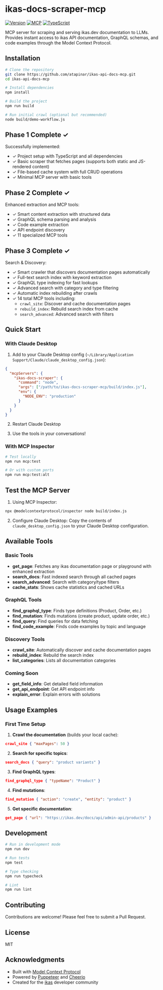 # ikas-docs-scraper-mcp

[![Version](https://img.shields.io/badge/version-1.0.0-blue.svg)](https://github.com/atapinar/ikas-api-docs-mcp/releases/tag/v1.0.0)
[![MCP](https://img.shields.io/badge/MCP-Compatible-green.svg)](https://modelcontextprotocol.io)
[![TypeScript](https://img.shields.io/badge/TypeScript-5.0-blue.svg)](https://www.typescriptlang.org/)

MCP server for scraping and serving ikas.dev documentation to LLMs. Provides instant access to ikas API documentation, GraphQL schemas, and code examples through the Model Context Protocol.

## Installation

```bash
# Clone the repository
git clone https://github.com/atapinar/ikas-api-docs-mcp.git
cd ikas-api-docs-mcp

# Install dependencies
npm install

# Build the project
npm run build

# Run initial crawl (optional but recommended)
node build/demo-workflow.js
```

## Phase 1 Complete ✓

Successfully implemented:
- ✓ Project setup with TypeScript and all dependencies
- ✓ Basic scraper that fetches pages (supports both static and JS-rendered content)
- ✓ File-based cache system with full CRUD operations
- ✓ Minimal MCP server with basic tools

## Phase 2 Complete ✓

Enhanced extraction and MCP tools:
- ✓ Smart content extraction with structured data
- ✓ GraphQL schema parsing and analysis
- ✓ Code example extraction
- ✓ API endpoint discovery
- ✓ 11 specialized MCP tools

## Phase 3 Complete ✓

Search & Discovery:
- ✓ Smart crawler that discovers documentation pages automatically
- ✓ Full-text search index with keyword extraction
- ✓ GraphQL type indexing for fast lookups
- ✓ Advanced search with category and type filtering
- ✓ Automatic index rebuilding after crawls
- ✓ 14 total MCP tools including:
  - `crawl_site`: Discover and cache documentation pages
  - `rebuild_index`: Rebuild search index from cache
  - `search_advanced`: Advanced search with filters

## Quick Start

### With Claude Desktop

1. Add to your Claude Desktop config (`~/Library/Application Support/Claude/claude_desktop_config.json`):

```json
{
  "mcpServers": {
    "ikas-docs-scraper": {
      "command": "node",
      "args": ["/path/to/ikas-docs-scraper-mcp/build/index.js"],
      "env": {
        "NODE_ENV": "production"
      }
    }
  }
}
```

2. Restart Claude Desktop

3. Use the tools in your conversations!

### With MCP Inspector

```bash
# Test locally
npm run mcp:test

# Or with custom ports
npm run mcp:test:alt
```

## Test the MCP Server

1. Using MCP Inspector:
```bash
npx @modelcontextprotocol/inspector node build/index.js
```

2. Configure Claude Desktop:
Copy the contents of `claude_desktop_config.json` to your Claude Desktop configuration.

## Available Tools

### Basic Tools
- **get_page**: Fetches any ikas documentation page or playground with enhanced extraction
- **search_docs**: Fast indexed search through all cached pages
- **search_advanced**: Search with category/type filters
- **cache_stats**: Shows cache statistics and cached URLs

### GraphQL Tools
- **find_graphql_type**: Finds type definitions (Product, Order, etc.)
- **find_mutation**: Finds mutations (create product, update order, etc.)
- **find_query**: Find queries for data fetching
- **find_code_example**: Finds code examples by topic and language

### Discovery Tools
- **crawl_site**: Automatically discover and cache documentation pages
- **rebuild_index**: Rebuild the search index
- **list_categories**: Lists all documentation categories

### Coming Soon
- **get_field_info**: Get detailed field information
- **get_api_endpoint**: Get API endpoint info
- **explain_error**: Explain errors with solutions

## Usage Examples

### First Time Setup

1. **Crawl the documentation** (builds your local cache):
```json
crawl_site { "maxPages": 50 }
```

2. **Search for specific topics**:
```json
search_docs { "query": "product variants" }
```

3. **Find GraphQL types**:
```json
find_graphql_type { "typeName": "Product" }
```

4. **Find mutations**:
```json
find_mutation { "action": "create", "entity": "product" }
```

5. **Get specific documentation**:
```json
get_page { "url": "https://ikas.dev/docs/api/admin-api/products" }
```

## Development

```bash
# Run in development mode
npm run dev

# Run tests
npm test

# Type checking
npm run typecheck

# Lint
npm run lint
```

## Contributing

Contributions are welcome! Please feel free to submit a Pull Request.

## License

MIT

## Acknowledgments

- Built with [Model Context Protocol](https://modelcontextprotocol.io)
- Powered by [Puppeteer](https://pptr.dev/) and [Cheerio](https://cheerio.js.org/)
- Created for the [ikas](https://ikas.dev) developer community
